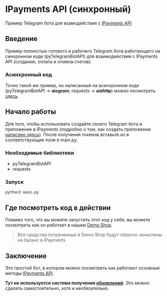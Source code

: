 # IPayments API (синхронный)


Пример Telegram бота для взамодействия с [IPayments API](https://telegra.ph/IPayments-API-02-09).

## Введение

Пример полностью готового и рабочего Telegram бота работающего на синхронном коде (pyTelegramBotAPI) для взаимодействия с IPayments API (создание, оплата и отмена счетов).

### Асинхронный код

Точно такой же пример, но написанный на асинхронном коде (pyTelegramBotAPI -> **aiogram**; requests -> **aiohttp**) можно посмотреть [здесь](https://github.com/Internet-Totem/IPayments-API-async).


## Начало работы

Для того, чтобы использовать создайте своего Telegram бота и приложение в IPayments (подробно о том, как создать приложение [написано здесь](https://telegra.ph/Lets-Start-02-17)).
После получения токенов вставьте их в соответствующие поля в main.py.

### Необходимые библиотеки

- pyTelegramBotAPI
- requests


### Запуск

```
python3 main.py
```

## Где посмотреть код в действии

Помимо того, что вы можете запустить этот код у себя, вы можете посмотреть как он работает в нашем [Demo Shop](http://t.me/IPayments_demoshop_bot).

> Все средства потраченные в Demo Shop будут обратно зачислены на баланс в IPayments


## Заключение

Это простой бот, в котором можно посмотреть как работают основные методы [IPayments API](https://telegra.ph/IPayments-API-02-09).

**Тут не используется система получения [обновлений](https://telegra.ph/IPayments-API-02-09#Update).** Это можно сделать самостоятельно, хотя и необязательно.
